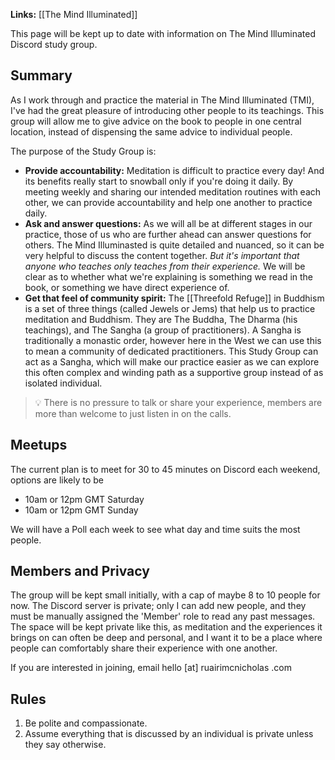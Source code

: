 **Links:** [[The Mind Illuminated]]

This page will be kept up to date with information on The Mind Illuminated Discord study group.

## Summary
As I work through and practice the material in The Mind Illuminated (TMI), I've had the great pleasure of introducing other people to its teachings. This group will allow me to give advice on the book to people in one central location, instead of dispensing the same advice to individual people. 

The purpose of the Study Group is:
- **Provide accountability:** Meditation is difficult to practice every day! And its benefits really start to snowball only if you're doing it daily. By meeting weekly and sharing our intended meditation routines with each other, we can provide accountability and help one another to practice daily.
- **Ask and answer questions:** As we will all be at different stages in our practice, those of us who are further ahead can answer questions for others. The Mind Illuminasted is quite detailed and nuanced, so it can be very helpful to discuss the content together. *But it's important that anyone who teaches only teaches from their experience.* We will be clear as to whether what we're explaining is something we read in the book, or something we have direct experience of. 
- **Get that feel of community spirit:** The [[Threefold Refuge]] in Buddhism is a set of three things (called Jewels or Jems) that help us to practice meditation and Buddhism. They are The Buddha, The Dharma (his teachings), and The Sangha (a group of practitioners). A Sangha is traditionally a monastic order, however here in the West we can use this to mean a community of dedicated practitioners. This Study Group can act as a Sangha, which will make our practice easier as we can explore this often complex and winding path as a supportive group instead of as isolated individual. 

> 💡 There is no pressure to talk or share your experience, members are more than welcome to just listen in on the calls. 



## Meetups
The current plan is to meet for 30 to 45 minutes on Discord each weekend, options are likely to be
- 10am or 12pm GMT Saturday
- 10am or 12pm GMT Sunday

We will have a Poll each week to see what day and time suits the most people.



## Members and Privacy
The group will be kept small initially, with a cap of maybe 8 to 10 people for now.
The Discord server is private; only I can add new people, and they must be manually assigned the 'Member' role to read any past messages. The space will be kept private like this, as meditation and the experiences it brings on can often be deep and personal, and I want it to be a place where people can comfortably share their experience with one another.

If you are interested in joining, email
hello [at] ruairimcnicholas .com


## Rules
1. Be polite and compassionate.
2. Assume everything that is discussed by an individual is private unless they say otherwise.